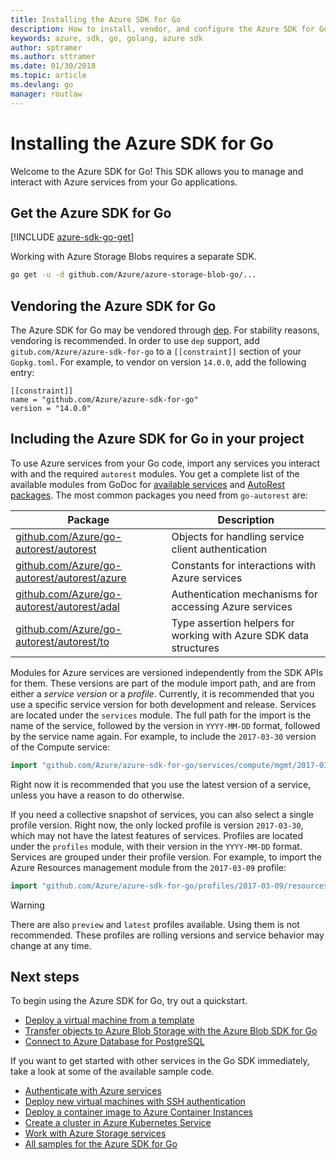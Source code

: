 ```yaml
---
title: Installing the Azure SDK for Go
description: How to install, vendor, and configure the Azure SDK for Go.
keywords: azure, sdk, go, golang, azure sdk
author: sptramer
ms.author: sttramer
ms.date: 01/30/2018
ms.topic: article
ms.devlang: go
manager: routlaw
---
```


# Installing the Azure SDK for Go

Welcome to the Azure SDK for Go! This SDK allows you to manage and interact with Azure services from your Go applications.

## Get the Azure SDK for Go

[!INCLUDE [azure-sdk-go-get](includes/azure-sdk-go-get.md)]

Working with Azure Storage Blobs requires a separate SDK.

```bash
go get -u -d github.com/Azure/azure-storage-blob-go/...
```

## Vendoring the Azure SDK for Go

The Azure SDK for Go may be vendored through [dep](https://github.com/golang/dep). For stability reasons, vendoring is recommended. In order
to use `dep` support, add `gitub.com/Azure/azure-sdk-for-go` to a `[[constraint]]` section of your `Gopkg.toml`. For example, to vendor on version `14.0.0`, add the following entry:

```
[[constraint]]
name = "github.com/Azure/azure-sdk-for-go"
version = "14.0.0"
```

## Including the Azure SDK for Go in your project

To use Azure services from your Go code, import any services you interact with and the required `autorest` modules.
 You get a complete list of the available modules from GoDoc for 
[available services](https://godoc.org/github.com/Azure/azure-sdk-for-go) and 
[AutoRest packages](https://godoc.org/github.com/Azure/go-autorest). The most common packages you need from `go-autorest`
are:

| Package | Description |
|---------|-------------|
| [github.com/Azure/go-autorest/autorest][autorest] | Objects for handling service client authentication |
| [github.com/Azure/go-autorest/autorest/azure][autorest/azure] | Constants for interactions with Azure services |
| [github.com/Azure/go-autorest/autorest/adal][autorest/adal] | Authentication mechanisms for accessing Azure services |
| [github.com/Azure/go-autorest/autorest/to][autorest/to] | Type assertion helpers for working with Azure SDK data structures |

[autorest]: https://godoc.org/github.com/Azure/go-autorest/autorest
[autorest/azure]: https://godoc.org/github.com/Azure/go-autorest/autorest/azure
[autorest/adal]: https://godoc.org/github.com/Azure/go-autorest/autorest/adal
[autorest/to]: https://godoc.org/github.com/Azure/go-autorest/autorest/to

Modules for Azure services are versioned independently from the SDK APIs for them. These versions are part of the module import path,
and are from either a _service version_ or a _profile_. Currently, it is recommended that you use a specific service version for
both development and release. Services are located under the `services` module. The full path for the import is the name of the service, followed by
the version in `YYYY-MM-DD` format, followed by the service name again. For example, to include the `2017-03-30` version of the Compute service:

```go
import "github.com/Azure/azure-sdk-for-go/services/compute/mgmt/2017-03-30/compute"
```

Right now it is recommended that you use the latest version of a service, unless you have a reason to do otherwise.

If you need a collective snapshot of services, you can also select a single profile version. Right now, the only locked profile is version 
`2017-03-30`, which may not have the latest features of services. Profiles are located under the `profiles` module, with their version in the `YYYY-MM-DD` format. 
Services are grouped under their profile version. For example, to import the Azure Resources management module from the `2017-03-09` profile:

```go
import "github.com/Azure/azure-sdk-for-go/profiles/2017-03-09/resources/mgmt/resources"
```

> [!WARNING]
> There are also `preview` and `latest` profiles available. Using them is not recommended. These profiles are rolling versions and service behavior may change at any time.

## Next steps

To begin using the Azure SDK for Go, try out a quickstart.

* [Deploy a virtual machine from a template](azure-sdk-go-qs-vm.md)
* [Transfer objects to Azure Blob Storage with the Azure Blob SDK for Go](/azure/storage/blobs/storage-quickstart-blobs-go?toc=%2fgo%2fazure%2ftoc.json)
* [Connect to Azure Database for PostgreSQL](/azure/postgresql/connect-go?toc=%2fgo%2fazure%2ftoc.json)

If you want to get started with other services in the Go SDK immediately,
take a look at some of the available sample code.

* [Authenticate with Azure services](https://github.com/Azure-Samples/azure-sdk-for-go-samples/tree/master/iam)
* [Deploy new virtual machines with SSH authentication](https://github.com/Azure-Samples/azure-sdk-for-go-samples/tree/master/compute)
* [Deploy a container image to Azure Container Instances](https://github.com/Azure-Samples/azure-sdk-for-go-samples/tree/master/containerinstance)
* [Create a cluster in Azure Kubernetes Service](https://github.com/Azure-Samples/azure-sdk-for-go-samples/tree/master/containerservice)
* [Work with Azure Storage services](https://github.com/Azure-Samples/azure-sdk-for-go-samples/tree/master/storage)
* [All samples for the Azure SDK for Go](https://github.com/azure-samples/azure-sdk-for-go-samples)
